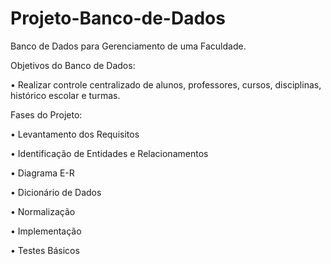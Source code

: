 # Projeto-Banco-de-Dados
 Banco de Dados para Gerenciamento de uma Faculdade.
 
Objetivos do Banco de Dados:

•	Realizar controle centralizado de alunos, professores, cursos, disciplinas, histórico escolar e turmas.

Fases do Projeto:

•	Levantamento dos Requisitos

•	Identificação de Entidades e Relacionamentos

•	Diagrama E-R

•	Dicionário de Dados

•	Normalização

•	Implementação

•	Testes Básicos
